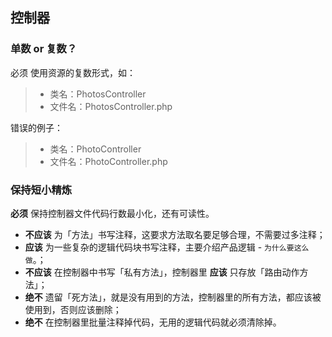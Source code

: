 ## 控制器

### 单数 or 复数？

必须 使用资源的复数形式，如：

> - 类名：PhotosController
> - 文件名：PhotosController.php

错误的例子：

> - 类名：PhotoController
> - 文件名：PhotoController.php

### 保持短小精炼

**必须** 保持控制器文件代码行数最小化，还有可读性。

- **不应该** 为「方法」书写注释，这要求方法取名要足够合理，不需要过多注释；
- **应该** 为一些复杂的逻辑代码块书写注释，主要介绍产品逻辑 - `为什么要这么做`。；
- **不应该** 在控制器中书写「私有方法」，控制器里 **应该** 只存放「路由动作方法」；
- **绝不** 遗留「死方法」，就是没有用到的方法，控制器里的所有方法，都应该被使用到，否则应该删除；
- **绝不** 在控制器里批量注释掉代码，无用的逻辑代码就必须清除掉。


